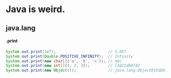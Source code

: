 # Java is weird.

## java.lang

#### .print

```java
System.out.print(1e7);                       // 1.0E7
System.out.print(Double.POSITIVE_INFINITY);  // Infinity
System.out.print(new char[]{'a', 'b', 'c'}); // abc
System.out.print(new int[]{1, 2, 3});        // [I@15db9742
System.out.print(new Object());              // java.lang.Object@15db9742
```